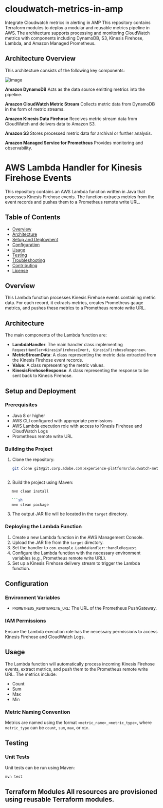 # cloudwatch-metrics-in-amp
Integrate Cloudwatch metrics in alerting in AMP
This repository contains Terraform modules to deploy a modular and reusable metrics pipeline in AWS. The architecture supports processing and monitoring CloudWatch metrics with components including DynamoDB, S3, Kinesis Firehose, Lambda, and Amazon Managed Prometheus.

## Architecture Overview
This architecture consists of the following key components:

![image](https://git.corp.adobe.com/storage/user/67828/files/f121a31c-3dfc-4676-a5f1-356a1ffad9f1)



**Amazon DynamoDB** 
   Acts as the data source emitting metrics into the pipeline.
   
**Amazon CloudWatch Metric Stream** 
   Collects metric data from DynamoDB in the form of metric streams.
   
**Amazon Kinesis Data Firehose** 
   Receives metric stream data from CloudWatch and delivers data to Amazon S3.
   
**Amazon S3** 
   Stores processed metric data for archival or further analysis.
   
**Amazon Managed Service for Prometheus** 
   Provides monitoring and observability.
   
# AWS Lambda Handler for Kinesis Firehose Events

This repository contains an AWS Lambda function written in Java that processes Kinesis Firehose events. The function extracts metrics from the event records and pushes them to a Prometheus remote write URL.

## Table of Contents

- [Overview](#overview)
- [Architecture](#architecture)
- [Setup and Deployment](#setup-and-deployment)
- [Configuration](#configuration)
- [Usage](#usage)
- [Testing](#testing)
- [Troubleshooting](#troubleshooting)
- [Contributing](#contributing)
- [License](#license)

## Overview

This Lambda function processes Kinesis Firehose events containing metric data. For each record, it extracts metrics, creates Prometheus gauge metrics, and pushes these metrics to a Prometheus remote write URL.

## Architecture

The main components of the Lambda function are:

- **LambdaHandler**: The main handler class implementing `RequestHandler<KinesisFirehoseEvent, KinesisFirehoseResponse>`.
- **MetricStreamData**: A class representing the metric data extracted from the Kinesis Firehose event records.
- **Value**: A class representing the metric values.
- **KinesisFirehoseResponse**: A class representing the response to be sent back to Kinesis Firehose.



## Setup and Deployment

### Prerequisites

- Java 8 or higher
- AWS CLI configured with appropriate permissions
- AWS Lambda execution role with access to Kinesis Firehose and CloudWatch Logs
- Prometheus remote write URL

### Building the Project

1. Clone the repository:

   ```sh
   git clone git@git.corp.adobe.com:experience-platform/cloudwatch-metrics-in-amp.git
 
   ```
2. Build the project using Maven:

```sh
   mvn clean install

   ```sh
   mvn clean package
   ```
3. The output JAR file will be located in the `target` directory.

### Deploying the Lambda Function

1. Create a new Lambda function in the AWS Management Console.
2. Upload the JAR file from the `target` directory.
3. Set the handler to `com.example.LambdaHandler::handleRequest`.
4. Configure the Lambda function with the necessary environment variables (e.g., Prometheus remote write URL).
5. Set up a Kinesis Firehose delivery stream to trigger the Lambda function.

## Configuration

### Environment Variables

- `PROMETHEUS_REMOTEWRITE_URL`: The URL of the Prometheus PushGateway.

### IAM Permissions

Ensure the Lambda execution role has the necessary permissions to access Kinesis Firehose and CloudWatch Logs.

## Usage

The Lambda function will automatically process incoming Kinesis Firehose events, extract metrics, and push them to the Prometheus remote write URL. The metrics include:

- Count
- Sum
- Max
- Min

### Metric Naming Convention

Metrics are named using the format `<metric_name>_<metric_type>`, where `metric_type` can be `count`, `sum`, `max`, or `min`.

## Testing

### Unit Tests

Unit tests can be run using Maven:

```sh
mvn test
```
   
**Terraform Modules** 
   All resources are provisioned using reusable Terraform modules.
---

